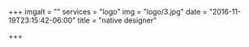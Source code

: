 +++
imgalt = ""
services = "logo"
img = "logo/3.jpg"
date = "2016-11-19T23:15:42-06:00"
title = "native designer"

+++
